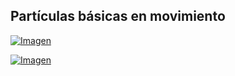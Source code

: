 ## Partículas básicas en movimiento

[![Imagen](https://github.com/hcosta/referencia-gml/raw/master/aprendizaje/avanzados/10_particulas_basicas_en_movimiento.gmx/captura.png)](https://github.com/hcosta/referencia-gml/raw/master/aprendizaje/avanzados/10_particulas_basicas_en_movimiento.gmx/captura.png)

[![Imagen](https://github.com/hcosta/referencia-gml/raw/master/aprendizaje/avanzados/10_particulas_basicas_en_movimiento.gmx/captura2.png)](https://github.com/hcosta/referencia-gml/raw/master/aprendizaje/avanzados/10_particulas_basicas_en_movimiento.gmx/captura2.png)